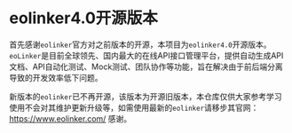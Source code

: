 ﻿# eolinker4.0开源版本

首先感谢`eolinker`官方对之前版本的开源，本项目为`eolinker4.0`开源版本。`eoLinker`是目前全球领先、国内最大的在线API接口管理平台，提供自动生成API文档、API自动化测试、Mock测试、团队协作等功能，旨在解决由于前后端分离导致的开发效率低下问题。

新版本的`eolinker`已不再开源，该版本为开源旧版本，本仓库仅供大家参考学习使用不会对其维护更新升级等，如需使用最新的`eolinker`请移步其官网：https://www.eolinker.com/ 感谢。

